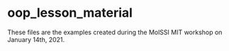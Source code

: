 # oop_lesson_material
These files are the examples created during the MolSSI MIT workshop on January 14th, 2021.
